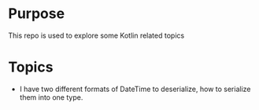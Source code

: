 # Purpose 
This repo is used to explore some Kotlin related topics

# Topics
- I have two different formats of DateTime to deserialize, how to serialize them into one type.

